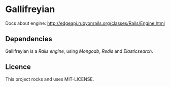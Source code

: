 Gallifreyian
============

Docs about engine: http://edgeapi.rubyonrails.org/classes/Rails/Engine.html

Dependencies
-----------

Gallifreyian is a *Rails engine*, using *Mongodb*, *Redis* and *Elasticsearch*.

Licence
-------

This project rocks and uses MIT-LICENSE.

